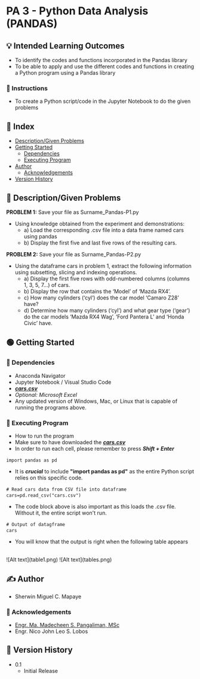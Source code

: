 # PA 3 - Python Data Analysis (PANDAS)

## :bulb: Intended Learning Outcomes
- To identify the codes and functions incorporated in the Pandas library<br>
- To be able to apply and use the different codes and functions in creating a Python program using a Pandas library

### :hammer: Instructions
- To create a Python script/code in the Jupyter Notebook to do the given problems

## :ledger: Index

- [Description/Given Problems](#beginner-descriptiongiven-problems)
- [Getting Started](#green_circle-getting-started)
   - [Dependencies](#electric_plug-dependencies)
   - [Executing Program](#wrench-executing-prorgram)
- [Author](#writing_hand-author)
  - [Acknowledgements](#star2-acknowledgements)
- [Version History](#scroll-version-history)

## :beginner: Description/Given Problems

**PROBLEM 1:** Save your file as Surname_Pandas-P1.py

- Using knowledge obtained from the experiment and demonstrations:
   - a) Load the corresponding .csv file into a data frame named cars using pandas
   - b) Display the first five and last five rows of the resulting cars.

**PROBLEM 2:** Save your file as Surname_Pandas-P2.py

- Using the dataframe cars in problem 1, extract the following information using subsetting, slicing and indexing operations.
   - a) Display the first five rows with odd-numbered columns (columns 1, 3, 5, 7…) of cars.
   - b) Display the row that contains the ‘Model’ of ‘Mazda RX4’.
   - c) How many cylinders (‘cyl’) does the car model ‘Camaro Z28’ have?
   - d) Determine how many cylinders (‘cyl’) and what gear type (‘gear’) do the car models ‘Mazda RX4 Wag’, ‘Ford Pantera L’ and ‘Honda Civic’ have.

## :green_circle: Getting Started

### :electric_plug: Dependencies

* Anaconda Navigator
* Jupyter Notebook / Visual Studio Code
* _**[cars.csv](http://bit.ly/Cars_file)**_
* _Optional: Microsoft Excel_
* Any updated version of Windows, Mac, or Linux that is capable of running the programs above.

### :wrench: Executing Program

* How to run the program
* Make sure to have downloaded the _**[cars.csv](http://bit.ly/Cars_file)**_
* In order to run each cell, please remember to press **_Shift + Enter_**
```
import pandas as pd
```
* It is **_crucial_** to include __"import pandas as pd"__ as the entire Python script relies on this specific code.
```
# Read cars data from CSV file into dataframe
cars=pd.read_csv("cars.csv")
```
* The code block above is also important as this loads the .csv file. Without it, the entire script won't run.
```
# Output of datagframe
cars
```
* You will know that the output is right when the following table appears
<br>
![Alt text](table1.png)
![Alt text](tables.png)

## :writing_hand: Author
* Sherwin Miguel C. Mapaye

### :star2: Acknowledgements
* [Engr. Ma. Madecheen S. Pangaliman, MSc](https://www.ust.edu.ph/profile/pangaliman-ma-madecheen-s)<br>
* Engr. Nico John Leo S. Lobos

## :scroll: Version History
* 0.1
   * Initial Release

